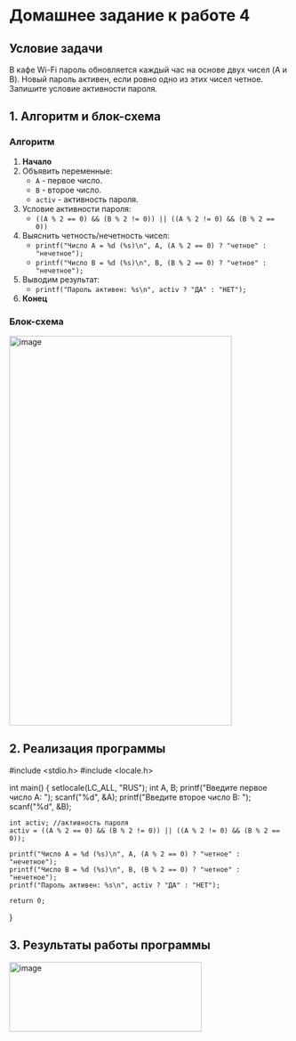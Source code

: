 # Домашнее задание к работе 4

## Условие задачи
В кафе Wi-Fi пароль обновляется каждый час на основе двух чисел (A и B). Новый пароль активен, если ровно одно из этих чисел четное. Запишите условие активности пароля.

## 1. Алгоритм и блок-схема

### Алгоритм
1. **Начало**
2. Объявить переменные:
   - `A` - первое число.
   - `B` - второе число.
   - `activ` - активность пароля. 
3. Условие активности пароля:
   - `((A % 2 == 0) && (B % 2 != 0)) || ((A % 2 != 0) && (B % 2 == 0))`
4. Выяснить четность/нечетность чисел:
   -  `printf("Число A = %d (%s)\n", A, (A % 2 == 0) ? "четное" : "нечетное");`
   -  `printf("Число B = %d (%s)\n", B, (B % 2 == 0) ? "четное" : "нечетное");`
5. Выводим результат:
   - `printf("Пароль активен: %s\n", activ ? "ДА" : "НЕТ");`
6. **Конец**

### Блок-схема 
<img width="400" height="700" alt="image" src="https://github.com/user-attachments/assets/5be4e117-1779-433a-9e87-4363920d87e3" />




## 2. Реализация программы
#include <stdio.h>
#include <locale.h>

int main()
{
    setlocale(LC_ALL, "RUS");
    int A, B;
    printf("Введите первое число A: ");
    scanf("%d", &A);
    printf("Введите второе число B: ");
    scanf("%d", &B);

    int activ; //активность пароля
    activ = ((A % 2 == 0) && (B % 2 != 0)) || ((A % 2 != 0) && (B % 2 == 0));

    printf("Число A = %d (%s)\n", A, (A % 2 == 0) ? "четное" : "нечетное");
    printf("Число B = %d (%s)\n", B, (B % 2 == 0) ? "четное" : "нечетное");
    printf("Пароль активен: %s\n", activ ? "ДА" : "НЕТ");

    return 0;
}

## 3. Результаты работы программы
<img width="346" height="125" alt="image" src="https://github.com/user-attachments/assets/e2d9b686-6961-4430-a610-bf53ec8bf01f" />
